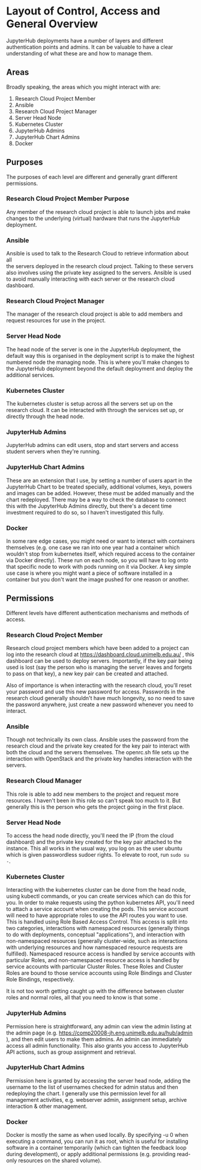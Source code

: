 # Layout of Control, Access and General Overview
JupyterHub deployments have a number of layers and different authentication
points and admins. It can be valuable to have a clear understanding of what
these are and how to manage them.

## Areas
Broadly speaking, the areas which you might interact with are:

1. Research Cloud Project Member
2. Ansible
3. Research Cloud Project Manager
4. Server Head Node
5. Kubernetes Cluster
6. JupyterHub Admins
7. JupyterHub Chart Admins
8. Docker

## Purposes
The purposes of each level are different and generally grant different
permissions.

### Research Cloud Project Member Purpose
Any member of the research cloud project is able to launch jobs and make changes
to the underlying (virtual) hardware that runs the JupyterHub deployment.

### Ansible
Ansible is used to talk to the Research Cloud to retrieve information about all  
the servers deployed in the research cloud project. Talking to these servers
also involves using the private key assigned to the servers. Ansible is used to
avoid manually interacting with each server or the research cloud dashboard.

### Research Cloud Project Manager
The manager of the research cloud project is able to add members and request
resources for use in the project.

### Server Head Node
The head node of the server is one in the JupyterHub deployment, the default way
this is organised in the deployment script is to make the highest numbered node
the managing node. This is where you'll make changes to the JupyterHub
deployment beyond the default deployment and deploy the additional services.

### Kubernetes Cluster
The kubernetes cluster is setup across all the servers set up on the research
cloud. It can be interacted with through the services set up, or directly
through the head node.

### JupyterHub Admins
JupyterHub admins can edit users, stop and start servers and access student
servers when they're running.

### JupyterHub Chart Admins
These are an extension that I use, by setting a number of users apart in the
JupyterHub Chart to be treated specially, additional volumes, keys, powers and
images can be added. However, these must be added manually and the chart
redeployed. There may be a way to check the database to connect this with the
JupyterHub Admins directly, but there's a decent time investment required to do
so, so I haven't investigated this fully.

### Docker
In some rare edge cases, you might need or want to interact with containers
themselves (e.g. one case we ran into one year had a container which wouldn't
stop from kubernetes itself, which required access to the container via Docker
directly). These run on each node, so you will have to log onto that specific
node to work with pods running on it via Docker. A key simple use case is where
you might want a piece of software installed in a container but you don't want
the image pushed for one reason or another.

## Permissions
Different levels have different authentication mechanisms and methods of access.

### Research Cloud Project Member
Research cloud project members which have been added to a project can log into
the research cloud at https://dashboard.cloud.unimelb.edu.au/ , this dashboard
can be used to deploy servers. Importantly, if the key pair being used is lost
(say the person who is managing the server leaves and forgets to pass on that
key), a new key pair can be created and attached.

Also of importance is when interacting with the research cloud, you'll reset
your password and use this new password for access. Passwords in the research
cloud generally shouldn't have much longevity, so no need to save the password
anywhere, just create a new password whenever you need to interact.

### Ansible
Though not technically its own class. Ansible uses the password from the
research cloud and the private key created for the key pair to interact with
both the cloud and the servers themselves. The openrc.sh file sets up the
interaction with OpenStack and the private key handles interaction with the
servers.

### Research Cloud Manager
This role is able to add new members to the project and request more resources.
I haven't been in this role so can't speak too much to it. But generally this is
the person who gets the project going in the first place.

### Server Head Node
To access the head node directly, you'll need the IP (from the cloud dashboard)
and the private key created for the key pair attached to the instance. This all
works in the usual way, you log on as the user ubuntu which is given
passwordless sudoer rights. To elevate to root, run `sudo su -`.

### Kubernetes Cluster
Interacting with the kubernetes cluster can be done from the head node, using
kubectl commands, or you can create services which can do this for you. In order
to make requests using the python kubernetes API, you'll need to attach a
service account when creating the pods. This service account will need to have
appropriate roles to use the API routes you want to use. This is handled using
Role Based Access Control. This access is split into two categories,
interactions with namespaced resources (generally things to do with deployments,
conceptual "applications"), and interaction with non-namespaced resources
(generally cluster-wide, such as interactions with underlying resources and how
namespaced resource requests are fulfilled). Namespaced resource access is
handled by service accounts with particular Roles, and non-namespaced resource
access is handled by service accounts with particular Cluster Roles. These Roles
and Cluster Roles are bound to those service accounts using Role Bindings and
Cluster Role Bindings, respectively.

It is not too worth getting caught up with the difference between cluster roles
and normal roles, all that you need to know is that some .

### JupyterHub Admins
Permission here is straightforward, any admin can view the admin listing at
the admin page (e.g. https://comp20008-jh.eng.unimelb.edu.au/hub/admin ), and
then edit users to make them admins. An admin can immediately access all admin
functionality. This also grants you access to JupyterHub API actions, such as
group assignment and retrieval.

### JupyterHub Chart Admins
Permission here is granted by accessing the server head node, adding the
username to the list of usernames checked for admin status and then redeploying
the chart. I generally use this permission level for all management activities,
e.g. webserver admin, assignment setup, archive interaction & other management.

### Docker
Docker is mostly the same as when used locally. By specifying -u 0 when
executing a command, you can run it as root, which is useful for installing
software in a container temporarily (which can tighten the feedback loop during
development), or apply additional permissions (e.g. providing read-only
resources on the shared volume).
